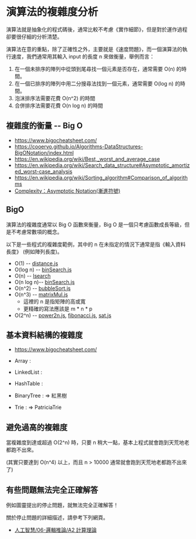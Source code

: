 # 演算法的複雜度分析

演算法就是抽象化的程式碼後，通常比較不考慮《實作細節》，但是對於運作過程卻要很仔細的分析清楚。

演算法在意的重點，除了正確性之外，主要就是《速度問題》，而一個演算法的執行速度，我們通常用其輸入 input 的長度 n 來做衡量，舉例而言：

1. 在一個未排序的陣列中從頭到尾尋找一個元素是否存在，通常需要 O(n) 的時間。
2. 在一個已排序的陣列中用二分搜尋法找到一個元素，通常需要 O(log n) 的時間。
3. 泡沫排序法需要花費 O(n^2) 的時間
4. 合併排序法需要花費 O(n log n) 的時間

## 複雜度的衡量 -- Big O

* https://www.bigocheatsheet.com/
* https://cooervo.github.io/Algorithms-DataStructures-BigONotation/index.html
* https://en.wikipedia.org/wiki/Best,_worst_and_average_case
* https://en.wikipedia.org/wiki/Search_data_structure#Asymptotic_amortized_worst-case_analysis
* https://en.wikipedia.org/wiki/Sorting_algorithm#Comparison_of_algorithms
* [Complexity：Asymptotic Notation(漸進符號)](http://alrightchiu.github.io/SecondRound/complexityasymptotic-notationjian-jin-fu-hao.html)

## BigO

演算法的複雜度通常以 Big O 函數來衡量，Big O 是一個只考慮函數成長等級，但是不考慮常數項的概念。

以下是一些程式的複雜度範例，其中的 n 在未指定的情況下通常是指《輸入資料長度》 (例如陣列長度)。

* O(1) -- [distance.js](bigO/distance.js)
* O(log n) -- [binSearch.js](06-divideConquer/binSearch.js)
* O(n) -- [lsearch](bigO/lsearch.js)
* O(n log n)-- [binSearch.js](06-divideConquer/mergeSort/)
* O(n^2) -- [bubbleSort.js](bigO/bubbleSort.js)
* O(n^3) -- [matrixMul.js](bigO/matrixMul.js)
    * 這裡的 n 是指矩陣的高或寬
    * 更精確的寫法應該是 m * n * p
* O(2^n) -- [power2n.js](bigO/power2n.js), [fibonacci.js](01-tableLookup/fibonacci.js), [sat.js](16-npcomplete/SAT/sat.js)

## 基本資料結構的複雜度

* https://www.bigocheatsheet.com/

* Array : 
* LinkedList : 
* HashTable : 
* BinaryTree : => 紅黑樹
* Trie : => PatriciaTrie

## 避免過高的複雜度

當複雜度到達或超過 O(2^n) 時，只要 n 稍大一點，基本上程式就會跑到天荒地老都跑不出來。

(其實只要達到 O(n^4) 以上，而且 n > 10000 通常就會跑到天荒地老都跑不出來了)

## 有些問題無法完全正確解答

例如圖靈提出的停止問題，就無法完全正確解答！

關於停止問題的詳細描述，請參考下列網頁。

* [人工智慧/06-邏輯推論/A2 計算理論](../人工智慧/06-邏輯推論/A2-計算理論)


